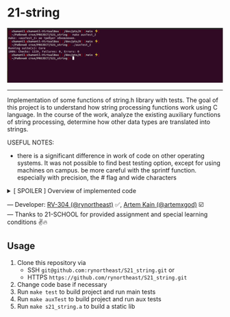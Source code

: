 # 21-string

<div align="center"><img src="assets/preview.png"></div>

---

Implementation of some functions of string.h library with tests. The goal of this project is to understand how string processing functions work using C language. In the course of the work, analyze the existing auxiliary functions of string processing, determine how other data types are translated into strings.

USEFUL NOTES:

- there is a significant difference in work of code on other operating systems. It was not possible to find best testing option, except for using machines on campus. be more careful with the sprintf function. especially with precision, the # flag and wide characters

<details>
<summary>[ SPOILER ] Overview of implemented code</summary>

### string.h Types

| No. | Variable | Description                                                                 | Status |
| --- | -------- | --------------------------------------------------------------------------- | ------ |
| 1   | size_t   | This is the unsigned integral type and is the result of the sizeof keyword. | ✅     |

### string.h Macro

| No. | Macro | Description                                         | Status |
| --- | ----- | --------------------------------------------------- | ------ |
| 1   | NULL  | This macro is the value of a null pointer constant. | ✅     |

### string.h Functions

| No. | Function                                                  | Description                                                                                                                                                                                                                                                                                                                     | Status |
| --- | --------------------------------------------------------- | ------------------------------------------------------------------------------------------------------------------------------------------------------------------------------------------------------------------------------------------------------------------------------------------------------------------------------- | ------ |
| 1   | void *memchr(const void *str, int c, size_t n)            | Searches for the first occurrence of the character c (an unsigned char) in the first n bytes of the string pointed to, by the argument str.                                                                                                                                                                                     | ☑️     |
| 2   | int memcmp(const void *str1, const void *str2, size_t n)  | Compares the first n bytes of str1 and str2.                                                                                                                                                                                                                                                                                    | ☑️     |
| 3   | void *memcpy(void *dest, const void \*src, size_t n)      | Copies n characters from src to dest.                                                                                                                                                                                                                                                                                           | ☑️     |
| 4   | void *memmove(void *dest, const void \*src, size_t n)     | Another function to copy n characters from src to dest.                                                                                                                                                                                                                                                                         | ☑️     |
| 5   | void *memset(void *str, int c, size_t n)                  | Copies the character c (an unsigned char) to the first n characters of the string pointed to, by the argument str.                                                                                                                                                                                                              | ☑️     |
| 6   | char *strcat(char *dest, const char \*src)                | Appends the string pointed to, by src to the end of the string pointed to by dest.                                                                                                                                                                                                                                              | ✅     |
| 7   | char *strncat(char *dest, const char \*src, size_t n)     | Appends the string pointed to, by src to the end of the string pointed to, by dest up to n characters long.                                                                                                                                                                                                                     | ✅     |
| 8   | char *strchr(const char *str, int c)                      | Searches for the first occurrence of the character c (an unsigned char) in the string pointed to, by the argument str.                                                                                                                                                                                                          | ✅     |
| 9   | int strcmp(const char *str1, const char *str2)            | Compares the string pointed to, by str1 to the string pointed to by str2.                                                                                                                                                                                                                                                       | ✅     |
| 10  | int strncmp(const char *str1, const char *str2, size_t n) | Compares at most the first n bytes of str1 and str2.                                                                                                                                                                                                                                                                            | ✅     |
| 11  | char *strcpy(char *dest, const char \*src)                | Copies the string pointed to, by src to dest.                                                                                                                                                                                                                                                                                   | ✅     |
| 12  | char *strncpy(char *dest, const char \*src, size_t n)     | Copies up to n characters from the string pointed to, by src to dest.                                                                                                                                                                                                                                                           | ✅     |
| 13  | size_t strcspn(const char *str1, const char *str2)        | Calculates the length of the initial segment of str1 which consists entirely of characters not in str2.                                                                                                                                                                                                                         | ✅     |
| 14  | char \*strerror(int errnum)                               | Searches an internal array for the error number errnum and returns a pointer to an error message string. You need to declare macros containing arrays of error messages for mac and linux operating systems. Error descriptions are available in the original library. Checking the current OS is carried out using directives. |
| 15  | size_t strlen(const char \*str)                           | Computes the length of the string str up to but not including the terminating null character.                                                                                                                                                                                                                                   | ✅     |
| 16  | char *strpbrk(const char *str1, const char \*str2)        | Finds the first character in the string str1 that matches any character specified in str2.                                                                                                                                                                                                                                      | ✅     |
| 17  | char *strrchr(const char *str, int c)                     | Searches for the last occurrence of the character c (an unsigned char) in the string pointed to by the argument str.                                                                                                                                                                                                            | ✅     |
| 18  | size_t strspn(const char *str1, const char *str2)         | Calculates the length of the initial segment of str1 which consists entirely of characters in str2.                                                                                                                                                                                                                             | ✅     |
| 19  | char *strstr(const char *haystack, const char \*needle)   | Finds the first occurrence of the entire string needle (not including the terminating null character) which appears in the string haystack.                                                                                                                                                                                     | ✅     |
| 20  | char *strtok(char *str, const char \*delim)               | Breaks string str into a series of tokens separated by delim.                                                                                                                                                                                                                                                                   | ✅     |

### sprintf & sscanf

| No. | Function                                             | Description                                            | Status |
| --- | ---------------------------------------------------- | ------------------------------------------------------ | ------ |
| 1   | int sscanf(const char *str, const char *format, ...) | reads formatted input from a string.                   | ☑️     |
| 2   | int sprintf(char *str, const char *format, ...)      | sends formatted output to a string pointed to, by str. | ✅     |

### sprintf & sscanf Specifiers

| No. | Specifier | sprintf output                                                                                             | sscanf output                                                     | sprintf Status | sscanf Status |
| --- | --------- | ---------------------------------------------------------------------------------------------------------- | ----------------------------------------------------------------- | -------------- | ------------- |
| 1   | c         | Character                                                                                                  | Character                                                         | ✅             | ☑️            |
| 2   | d         | Signed decimal integer                                                                                     | Signed decimal integer                                            | ✅             | ☑️            |
| 3   | i         | Signed decimal integer                                                                                     | Signed integer (may be decimal, octal or hexadecimal)             | ✅             | ☑️            |
| 4   | e         | Scientific notation (mantissa/exponent) using e character (the output of the numbers must match up to e-6) | Decimal floating point or scientific notation (mantissa/exponent) | ✅             | ☑️            |
| 5   | E         | Scientific notation (mantissa/exponent) using E character                                                  | Decimal floating point or scientific notation (mantissa/exponent) | ✅             | ☑️            |
| 6   | f         | Decimal floating point                                                                                     | Decimal floating point or scientific notation (mantissa/exponent) | ✅             | ☑️            |
| 7   | g         | Uses the shortest representation of decimal floating point                                                 | Decimal floating point or scientific notation (mantissa/exponent) | ✅             | ☑️            |
| 8   | G         | Uses the shortest representation of decimal floating point                                                 | Decimal floating point or scientific notation (mantissa/exponent) | ✅             | ☑️            |
| 9   | o         | Unsigned octal                                                                                             | Unsigned octal                                                    | ✅             | ☑️            |
| 10  | s         | String of characters                                                                                       | String of characters                                              | ✅             | ☑️            |
| 11  | u         | Unsigned decimal integer                                                                                   | Unsigned decimal integer                                          | ✅             | ☑️            |
| 12  | x         | Unsigned hexadecimal integer                                                                               | Unsigned hexadecimal integer (any letters)                        | ✅             | ☑️            |
| 13  | X         | Unsigned hexadecimal integer (capital letters)                                                             | Unsigned hexadecimal integer (any letters)                        | ✅             | ☑️            |
| 14  | p         | Pointer address                                                                                            | Pointer address                                                   | ✅             | ☑️            |
| 15  | n         | Number of characters printed until %n occurs                                                               | Number of characters scanned until %n occurs                      | ✅             | ☑️            |
| 16  | %         | Character %                                                                                                | Character %                                                       | ✅             | ☑️            |

### sprintf Flags

| No. | Flags   | Description                                                                                                                                                                                                                                                                                                                                                                               | Status |
| --- | ------- | ----------------------------------------------------------------------------------------------------------------------------------------------------------------------------------------------------------------------------------------------------------------------------------------------------------------------------------------------------------------------------------------- | ------ |
| 1   | -       | Left-justify within the given field width; Right justification is the default (see width sub-specifier).                                                                                                                                                                                                                                                                                  | ✅     |
| 2   | +       | Forces to precede the result with a plus or minus sign (+ or -) even for positive numbers. By default, only negative numbers are preceded with a -ve sign.                                                                                                                                                                                                                                | ✅     |
| 3   | (space) | If no sign is going to be written, a blank space is inserted before the value.                                                                                                                                                                                                                                                                                                            | ✅     |
| 4   | #       | Used with o, x or X specifiers the value is preceded with 0, 0x or 0X respectively for values different than zero. Used with e, E and f, it forces the written output to contain a decimal point even if no digits would follow. By default, if no digits follow, no decimal point is written. Used with g or G the result is the same as with e or E but trailing zeros are not removed. | ✅     |
| 5   | 0       | Left-pads the number with zeroes (0) instead of spaces, where padding is specified (see width sub-specifier).                                                                                                                                                                                                                                                                             | ✅     |

### sprintf & sscanf Width Description

| No. | Width    | Description                                                                                                                                                                                                                                                                                                            | sprintf Status | sscanf Status |
| --- | -------- | ---------------------------------------------------------------------------------------------------------------------------------------------------------------------------------------------------------------------------------------------------------------------------------------------------------------------- | -------------- | ------------- |
| 1   | (number) | Minimum number of characters to be printed. If the value to be printed is shorter than this number, the result is padded with blank spaces. The value is not truncated even if the result is larger.                                                                                                                   | ✅             | ☑️            |
| 2   | \*       | In sprintf the _ sign means, that the width is not specified in the format string, but as an additional integer value argument preceding the argument that has to be formatted. In sscanf the _ sign placed after % and before the format specifier reads data of the specified type, but suppresses their assignment. | ✅             | ☑️            |

### sprintf Precision Description

| No. | .precision | Description                                                                                                                                                                                                                                                                                                                                                                                                                                                                                                                                                                                                                                                                                                                                                                                                                                                                                                                                                                         | Status |
| --- | ---------- | ----------------------------------------------------------------------------------------------------------------------------------------------------------------------------------------------------------------------------------------------------------------------------------------------------------------------------------------------------------------------------------------------------------------------------------------------------------------------------------------------------------------------------------------------------------------------------------------------------------------------------------------------------------------------------------------------------------------------------------------------------------------------------------------------------------------------------------------------------------------------------------------------------------------------------------------------------------------------------------- | ------ |
| 1   | .number    | For integer specifiers (d, i, o, u, x, X) − precision specifies the minimum number of digits to be written. If the value to be written is shorter than this number, the result is padded with leading zeros. The value is not truncated even if the result is longer. A precision of 0 means that no character is written for the value 0. For e, E and f specifiers − this is the number of digits to be printed after the decimal point. For g and G specifiers − This is the maximum number of significant digits to be printed. For s − this is the maximum number of characters to be printed. By default all characters are printed until the ending null character is encountered. For c type − it has no effect. When no precision is specified for specifiers e, E, f, g and G, the default one is 6. When no precision is specified for all other kind of specifiers, the default is 1. If the period is specified without an explicit value for precision, 0 is assumed. | ✅     |
| 2   | .\*        | The precision is not specified in the format string, but as an additional integer value argument preceding the argument that has to be formatted.                                                                                                                                                                                                                                                                                                                                                                                                                                                                                                                                                                                                                                                                                                                                                                                                                                   | ✅     |

### sprintf & sscanf Length Description

| No. | Length | Description                                                                                                                                                                           | sprintf Status | sscanf Status |
| --- | ------ | ------------------------------------------------------------------------------------------------------------------------------------------------------------------------------------- | -------------- | ------------- |
| 1   | h      | The argument is interpreted as a short int or unsigned short int (only applies to integer specifiers: i, d, o, u, x and X).                                                           | ✅             | ☑️            |
| 2   | l      | The argument is interpreted as a long int or unsigned long int for integer specifiers (i, d, o, u, x and X), and as a wide character or wide character string for specifiers c and s. | ✅             | ☑️            |
| 3   | L      | The argument is interpreted as a long double (only applies to floating point specifiers − e, E, f, g and G).                                                                          | ✅             | ☑️            |

</details>

— Developer: [RV-304 (@rynortheast)](https://github.com/rynortheast) ✅, [Artem Kain (@artemxgod)](https://github.com/artemxgod) ☑️  
— Thanks to 21-SCHOOL for provided assignment and special learning conditions ✌️🔥

## Usage

1. Clone this repository via
   - SSH `git@github.com:rynortheast/S21_string.git` or
   - HTTPS `https://github.com/rynortheast/S21_string.git`
2. Change code base if necessary
3. Run `make test` to build project and run main tests
4. Run `make auxTest` to build project and run aux tests
5. Run `make s21_string.a` to build a static lib
